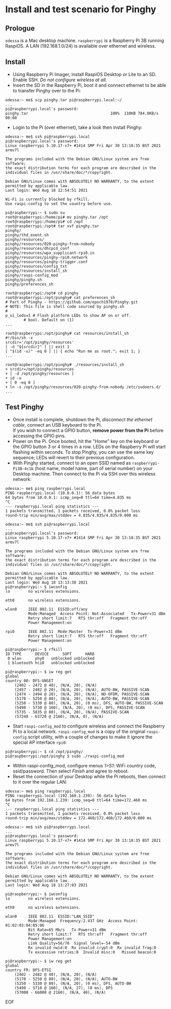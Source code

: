 # Install and test scenario for Pinghy

## Prologue
`odessa` is a Mac desktop machine. `raspberrypi` is a Raspberry Pi 3B running RaspiOS. A LAN (192.168.1.0/24) is available over ethernet and wireless.

## Install
 - Using Raspberry Pi Imager, install RaspiOS Desktop or Lite to an SD. Enable SSH. *Do not configure wireless at all.*
 - Insert the SD in the Raspberry Pi, boot it and connect ethernet to be able to transfer Pinghy over to the Pi:
```
odessa:~ me$ scp pinghy.tar pi@raspberrypi.local:~/
...
pi@raspberrypi.local's password: 
pinghy.tar                                    100%  110KB 784.0KB/s   00:00    
```
 - Login to the Pi (over ethernet), take a look then install Pinghy:
```
odessa:~ me$ ssh pi@raspberrypi.local
pi@raspberrypi.local's password: 
Linux raspberrypi 5.10.17-v7+ #1414 SMP Fri Apr 30 13:18:35 BST 2021 armv7l

The programs included with the Debian GNU/Linux system are free software;
the exact distribution terms for each program are described in the
individual files in /usr/share/doc/*/copyright.

Debian GNU/Linux comes with ABSOLUTELY NO WARRANTY, to the extent
permitted by applicable law.
Last login: Wed Aug 18 12:54:51 2021

Wi-Fi is currently blocked by rfkill.
Use raspi-config to set the country before use.

pi@raspberrypi:~ $ sudo su
root@raspberrypi:/home/pi# mv pinghy.tar /opt
root@raspberrypi:/home/pi# cd /opt
root@raspberrypi:/opt# tar xvf pinghy.tar 
pinghy/
pinghy/thd_event.sh
pinghy/resources/
pinghy/resources/020-pinghy-from-nobody
pinghy/resources/dhcpcd_conf
pinghy/resources/wpa_supplicant-rpi0.in
pinghy/resources/pinghy-rpi0.network
pinghy/resources/pinghy-trigger.conf
pinghy/resources/config_txt
pinghy/resources/install_sh
pinghy/raspi-config_mod
pinghy/pinghy.sh
pinghy/preferences_sh

root@raspberrypi:/opt# cd pinghy
root@raspberrypi:/opt/pinghy# cat preferences_sh 
# Part of Pinghy - https://github.com/epoch1970/Pinghy.git
# NOTE: This file is shell code sourced by pinghy.sh
#
p_ui_leds=1	# Flash platform LEDs to show AP on or off.
		# bool. Default on (1)
...

root@raspberrypi:/opt/pinghy# cat resources/install_sh 
#!/bin/sh -x
srcdir='/opt/pinghy/resources'
[ -d "${srcdir}" ] || exit 1
[ "$(id -u)" -eq 0 ] || { echo "Run me as root."; exit 1; }
...

root@raspberrypi:/opt/pinghy# ./resources/install_sh 
+ srcdir=/opt/pinghy/resources
+ [ -d /opt/pinghy/resources ]
+ id -u
+ [ 0 -eq 0 ]
+ ln -s /opt/pinghy/resources/020-pinghy-from-nobody /etc/sudoers.d/
...
```

## Test Pinghy
- Once install is complete, shutdown the Pi, *disconnect the ethernet cable*, connect an USB keyboard to the Pi.<br/>
If you wish to connect a GPIO button, **remove power from the Pi** before accessing the GPIO pins.<br/>
 - Power on the Pi. Once booted, hit the "Home" key on the keyboard or the GPIO button 3 or 4 times in a row. LEDs on the Raspberry Pi will start flashing within seconds. To stop Pinghy, you can use the same key sequence; LEDs will revert to their previous configuration.
 - With Pinghy started, connect to an open SSID named as `raspberrypi-Pi3B-4c1b` (host name, model name, part of serial number) on your Desktop machine. Then connect to the Pi via SSH over this wireless network:

```
odessa:~ me$ ping raspberrypi.local
PING raspberrypi.local (10.0.0.1): 56 data bytes
64 bytes from 10.0.0.1: icmp_seq=0 ttl=64 time=4.835 ms
^C
--- raspberrypi.local ping statistics ---
1 packets transmitted, 1 packets received, 0.0% packet loss
round-trip min/avg/max/stddev = 4.835/4.835/4.835/0.000 ms

odessa:~ me$ ssh pi@raspberrypi.local
...
pi@raspberrypi.local's password: 
Linux raspberrypi 5.10.17-v7+ #1414 SMP Fri Apr 30 13:18:35 BST 2021 armv7l

The programs included with the Debian GNU/Linux system are free software;
the exact distribution terms for each program are described in the
individual files in /usr/share/doc/*/copyright.

Debian GNU/Linux comes with ABSOLUTELY NO WARRANTY, to the extent
permitted by applicable law.
Last login: Wed Aug 18 13:13:38 2021
pi@raspberrypi:~ $ iwconfig 
lo        no wireless extensions.

eth0      no wireless extensions.

wlan0     IEEE 802.11  ESSID:off/any  
          Mode:Managed  Access Point: Not-Associated   Tx-Power=31 dBm   
          Retry short limit:7   RTS thr:off   Fragment thr:off
          Power Management:on
          
rpi0      IEEE 802.11  Mode:Master  Tx-Power=31 dBm   
          Retry short limit:7   RTS thr:off   Fragment thr:off
          Power Management:on
          
pi@raspberrypi:~ $ rfkill
ID TYPE      DEVICE      SOFT      HARD
 0 wlan      phy0   unblocked unblocked
 1 bluetooth hci0   unblocked unblocked

pi@raspberrypi:~ $ iw reg get
global
country 00: DFS-UNSET
	(2402 - 2472 @ 40), (N/A, 20), (N/A)
	(2457 - 2482 @ 20), (N/A, 20), (N/A), AUTO-BW, PASSIVE-SCAN
	(2474 - 2494 @ 20), (N/A, 20), (N/A), NO-OFDM, PASSIVE-SCAN
	(5170 - 5250 @ 80), (N/A, 20), (N/A), AUTO-BW, PASSIVE-SCAN
	(5250 - 5330 @ 80), (N/A, 20), (0 ms), DFS, AUTO-BW, PASSIVE-SCAN
	(5490 - 5730 @ 160), (N/A, 20), (0 ms), DFS, PASSIVE-SCAN
	(5735 - 5835 @ 80), (N/A, 20), (N/A), PASSIVE-SCAN
	(57240 - 63720 @ 2160), (N/A, 0), (N/A)
```
 - Start `raspi-config_mod` to configure wireless and connect the Raspberry Pi to a local network. `raspi-config_mod` is a copy of the original `raspi-config` script utility, with a couple of changes to make it ignore the special AP interface `rpi0`:
```
pi@raspberrypi:~ $ cd /opt/pinghy/
pi@raspberrypi:/opt/pinghy $ sudo ./raspi-config_mod
```
 - Within raspi-config_mod, configure menus *1>S1*: WiFi country code, ssid/password. Then select *Finish* and agree to reboot.
 - Reset the connection of your Desktop while the Pi reboots, then connect to it over the regular LAN:
```
odessa:~ me$ ping raspberrypi.local
PING raspberrypi.local (192.168.1.239): 56 data bytes
64 bytes from 192.168.1.239: icmp_seq=0 ttl=64 time=172.460 ms
^C
--- raspberrypi.local ping statistics ---
1 packets transmitted, 1 packets received, 0.0% packet loss
round-trip min/avg/max/stddev = 172.460/172.460/172.460/0.000 ms

odessa:~ me$ ssh pi@raspberrypi.local
...
pi@raspberrypi.local's password: 
Linux raspberrypi 5.10.17-v7+ #1414 SMP Fri Apr 30 13:18:35 BST 2021 armv7l

The programs included with the Debian GNU/Linux system are free software;
the exact distribution terms for each program are described in the
individual files in /usr/share/doc/*/copyright.

Debian GNU/Linux comes with ABSOLUTELY NO WARRANTY, to the extent
permitted by applicable law.
Last login: Wed Aug 18 13:27:03 2021

pi@raspberrypi:~ $ iwconfig 
lo        no wireless extensions.

eth0      no wireless extensions.

wlan0     IEEE 802.11  ESSID:"LAN_SSID"  
          Mode:Managed  Frequency:2.437 GHz  Access Point: 01:02:03:04:05:06   
          Bit Rate=65 Mb/s   Tx-Power=31 dBm   
          Retry short limit:7   RTS thr:off   Fragment thr:off
          Power Management:on
          Link Quality=56/70  Signal level=-54 dBm  
          Rx invalid nwid:0  Rx invalid crypt:0  Rx invalid frag:0
          Tx excessive retries:0  Invalid misc:0   Missed beacon:0

pi@raspberrypi:~ $ iw reg get
global
country FR: DFS-ETSI
	(2402 - 2482 @ 40), (N/A, 20), (N/A)
	(5170 - 5250 @ 80), (N/A, 20), (N/A), AUTO-BW
	(5250 - 5330 @ 80), (N/A, 20), (0 ms), DFS, AUTO-BW
	(5490 - 5710 @ 160), (N/A, 27), (0 ms), DFS
	(57000 - 66000 @ 2160), (N/A, 40), (N/A)

```
EOF
